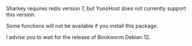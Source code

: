Sharkey requires redis version 7, but YunoHost does not currently support this version.

Some functions will not be available if you install this package.

I advise you to wait for the release of Bookworm Debian 12.